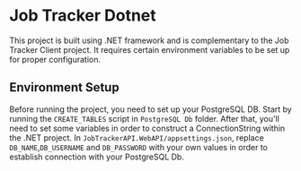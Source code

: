 # Job Tracker Dotnet

This project is built using .NET framework and is complementary to the Job Tracker Client project. It requires certain environment variables to be set up for proper configuration.

## Environment Setup

Before running the project, you need to set up your PostgreSQL DB.
Start by running the `CREATE_TABLES` script in `PostgreSQL Db` folder.
After that, you'll need to set some variables in order to construct a ConnectionString within the .NET project.
In `JobTrackerAPI.WebAPI/appsettings.json`, replace `DB_NAME`,`DB_USERNAME` and `DB_PASSWORD` with your own values in order to establish connection with your PostgreSQL Db.
